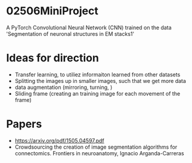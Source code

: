# 02506MiniProject
A PyTorch Convolutional Neural Network (CNN) trained on the data 'Segmentation of neuronal structures in EM stacks1'



# Ideas for direction
- Transfer learning, to utiliez informaiton learned from other datasets
- Splitting the images up in smaller images, such that we get more data
- data augmentation (mirroring, turning, )
- Sliding frame (creating an training image for each movement of the frame)


# Papers
- https://arxiv.org/pdf/1505.04597.pdf
- Crowdsourcing the creation of image segmentation algorithms for connectomics. Frontiers in neuroanatomy, Ignacio Arganda-Carreras

